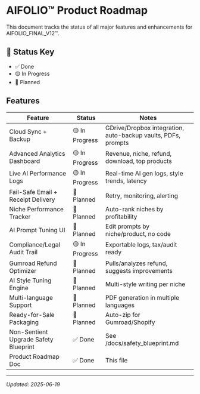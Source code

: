 # AIFOLIO™ Product Roadmap

This document tracks the status of all major features and enhancements for AIFOLIO_FINAL_V12™.

## 🚦 Status Key
- ✅ Done
- 🟡 In Progress
- 🔲 Planned

## Features

| Feature | Status | Notes |
|---------|--------|-------|
| Cloud Sync + Backup | 🟡 In Progress | GDrive/Dropbox integration, auto-backup vaults, PDFs, prompts |
| Advanced Analytics Dashboard | 🟡 In Progress | Revenue, niche, refund, download, top products |
| Live AI Performance Logs | 🟡 In Progress | Real-time AI gen logs, style trends, latency |
| Fail-Safe Email + Receipt Delivery | 🔲 Planned | Retry, monitoring, alerting |
| Niche Performance Tracker | 🔲 Planned | Auto-rank niches by profitability |
| AI Prompt Tuning UI | 🔲 Planned | Edit prompts by niche/product, no code |
| Compliance/Legal Audit Trail | 🟡 In Progress | Exportable logs, tax/audit ready |
| Gumroad Refund Optimizer | 🔲 Planned | Pulls/analyzes refund, suggests improvements |
| AI Style Tuning Engine | 🔲 Planned | Multi-style writing per niche |
| Multi-language Support | 🔲 Planned | PDF generation in multiple languages |
| Ready-for-Sale Packaging | 🔲 Planned | Auto-zip for Gumroad/Shopify |
| Non-Sentient Upgrade Safety Blueprint | ✅ Done | See /docs/safety_blueprint.md |
| Product Roadmap Doc | ✅ Done | This file |

---

*Updated: 2025-06-19*
